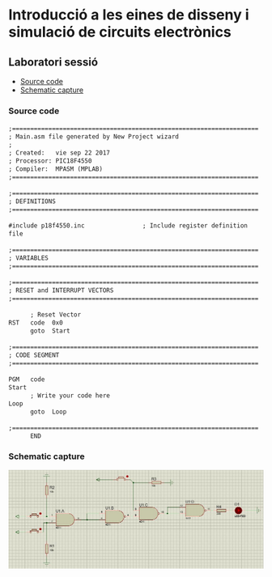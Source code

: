 # Introducció a les eines de disseny i simulació de circuits electrònics

## Laboratori sessió

- [Source code](#source-code)
- [Schematic capture](#schematic-capture)

### Source code

```
;====================================================================
; Main.asm file generated by New Project wizard
;
; Created:   vie sep 22 2017
; Processor: PIC18F4550
; Compiler:  MPASM (MPLAB)
;====================================================================

;====================================================================
; DEFINITIONS
;====================================================================

#include p18f4550.inc                ; Include register definition file

;====================================================================
; VARIABLES
;====================================================================

;====================================================================
; RESET and INTERRUPT VECTORS
;====================================================================

      ; Reset Vector
RST   code  0x0 
      goto  Start

;====================================================================
; CODE SEGMENT
;====================================================================

PGM   code
Start
      ; Write your code here
Loop  
      goto  Loop

;====================================================================
      END
```


### Schematic capture

![Screenshot](https://github.com/dumitrux/CI-FIB/blob/master/L1/L1.jpg)
